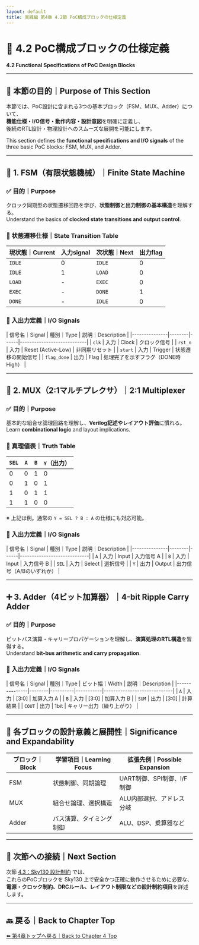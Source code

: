 ```yaml
---
layout: default
title: 実践編 第4章 4.2節 PoC構成ブロックの仕様定義
---
```


# 🧩 4.2 PoC構成ブロックの仕様定義  
**4.2 Functional Specifications of PoC Design Blocks**

---

## 📝 本節の目的｜Purpose of This Section

本節では、PoC設計に含まれる3つの基本ブロック（FSM、MUX、Adder）について、  
**機能仕様・I/O信号・動作内容・設計意図**を明確に定義し、  
後続のRTL設計・物理設計へのスムーズな展開を可能にします。

This section defines the **functional specifications and I/O signals** of the three basic PoC blocks: FSM, MUX, and Adder.

---

## 🔁 1. FSM（有限状態機械）｜Finite State Machine

### ✅ 目的｜Purpose
クロック同期型の状態遷移回路を学び、**状態制御と出力制御の基本構造**を理解する。  
Understand the basics of **clocked state transitions and output control**.

### 🧭 状態遷移仕様｜State Transition Table

| 現状態｜Current | 入力signal | 次状態｜Next | 出力flag |
|------------|--------------|--------------|------------|
| `IDLE`     | 0            | `IDLE`       | 0          |
| `IDLE`     | 1            | `LOAD`       | 0          |
| `LOAD`     | -            | `EXEC`       | 0          |
| `EXEC`     | -            | `DONE`       | 1          |
| `DONE`     | -            | `IDLE`       | 0          |

### 🔌 入出力定義｜I/O Signals

| 信号名｜Signal | 種別｜Type | 説明｜Description |
|---------------|--------|------|----------------------------|
| `clk`         | 入力   | Clock | クロック信号 |
| `rst_n`       | 入力   | Reset (Active-Low) | 非同期リセット |
| `start`       | 入力   | Trigger | 状態遷移の開始信号 |
| `flag_done`   | 出力   | Flag | 処理完了を示すフラグ（DONE時High） |

---

## 🔀 2. MUX（2:1マルチプレクサ）｜2:1 Multiplexer

### ✅ 目的｜Purpose
基本的な組合せ論理回路を理解し、**Verilog記述やレイアウト評価**に慣れる。  
Learn **combinational logic** and layout implications.

### 📐 真理値表｜Truth Table

| `SEL` | `A` | `B` | `Y`（出力） |
|-------|-----|-----|--------------|
| 0     | 0   | 1   | 0            |
| 0     | 1   | 0   | 1            |
| 1     | 0   | 1   | 1            |
| 1     | 1   | 0   | 0            |

※ 上記は例。通常の `Y = SEL ? B : A` の仕様にも対応可能。

### 🔌 入出力定義｜I/O Signals

| 信号名｜Signal | 種別｜Type | 説明｜Description |
|---------------|--------|------|-----------------------------|
| `A`           | 入力   | Input | 入力信号 A |
| `B`           | 入力   | Input | 入力信号 B |
| `SEL`         | 入力   | Select | 選択信号 |
| `Y`           | 出力   | Output | 出力信号（A/Bのいずれか） |

---

## ➕ 3. Adder（4ビット加算器）｜4-bit Ripple Carry Adder

### ✅ 目的｜Purpose
ビットバス演算・キャリープロパゲーションを理解し、**演算処理のRTL構造**を習得する。  
Understand **bit-bus arithmetic and carry propagation**.

### 🔌 入出力定義｜I/O Signals

| 信号名｜Signal | 種別｜Type | ビット幅｜Width | 説明｜Description |
|---------------|--------|----------|-----------|-----------------------------|
| `A`           | 入力   | [3:0]     | 加算入力 A |
| `B`           | 入力   | [3:0]     | 加算入力 B |
| `SUM`         | 出力   | [3:0]     | 計算結果 |
| `COUT`        | 出力   | 1bit      | キャリー出力（繰り上がり） |

---

## 🧠 各ブロックの設計意義と展開性｜Significance and Expandability

| ブロック｜Block | 学習項目｜Learning Focus | 拡張先例｜Possible Expansion |
|--------------|-----------------------|------------------------------|
| FSM          | 状態制御、同期論理    | UART制御、SPI制御、I/F制御 |
| MUX          | 組合せ論理、選択構造  | ALU内部選択、アドレス分岐 |
| Adder        | バス演算、タイミング制御 | ALU、DSP、乗算器など       |

---

## 🔗 次節への接続｜Next Section

次節 [4.3：Sky130 設計制約](4.3_sky130_design_constraints.md) では、  
これらのPoCブロックを Sky130 上で安全かつ正確に動作させるために必要な、  
**電源・クロック制約、DRCルール、レイアウト制限などの設計制約項目**を詳述します。

---

## 🔙 戻る｜Back to Chapter Top

[⬅️ 第4章トップへ戻る｜Back to Chapter 4 Top](README.md)
